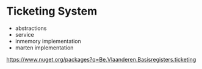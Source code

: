 # Ticketing System
- abstractions
- service
- inmemory implementation
- marten implementation   

https://www.nuget.org/packages?q=Be.Vlaanderen.Basisregisters.ticketing
